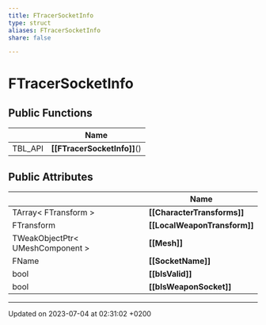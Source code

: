 ```yaml
---
title: FTracerSocketInfo
type: struct
aliases: FTracerSocketInfo
share: false

---
```


# FTracerSocketInfo





## Public Functions

|                | Name           |
| -------------- | -------------- |
| TBL_API | **[[FTracerSocketInfo]]**() |

## Public Attributes

|                | Name           |
| -------------- | -------------- |
| TArray< FTransform > | **[[CharacterTransforms]]**  |
| FTransform | **[[LocalWeaponTransform]]**  |
| TWeakObjectPtr< UMeshComponent > | **[[Mesh]]**  |
| FName | **[[SocketName]]**  |
| bool | **[[bIsValid]]**  |
| bool | **[[bIsWeaponSocket]]**  |

-------------------------------

Updated on 2023-07-04 at 02:31:02 +0200